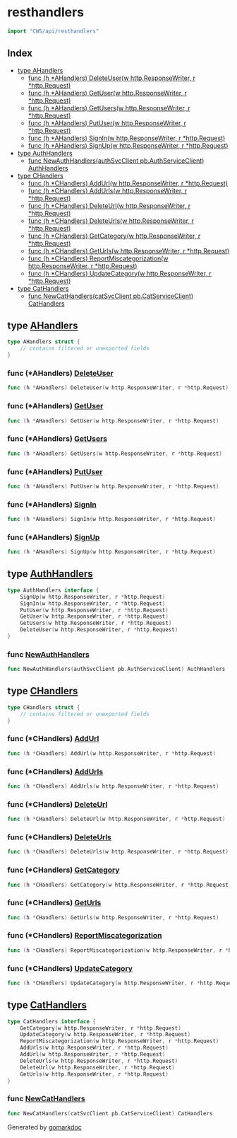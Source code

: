 <!-- Code generated by gomarkdoc. DO NOT EDIT -->

# resthandlers

```go
import "CWS/api/resthandlers"
```

## Index

- [type AHandlers](<#type-ahandlers>)
  - [func (h *AHandlers) DeleteUser(w http.ResponseWriter, r *http.Request)](<#func-ahandlers-deleteuser>)
  - [func (h *AHandlers) GetUser(w http.ResponseWriter, r *http.Request)](<#func-ahandlers-getuser>)
  - [func (h *AHandlers) GetUsers(w http.ResponseWriter, r *http.Request)](<#func-ahandlers-getusers>)
  - [func (h *AHandlers) PutUser(w http.ResponseWriter, r *http.Request)](<#func-ahandlers-putuser>)
  - [func (h *AHandlers) SignIn(w http.ResponseWriter, r *http.Request)](<#func-ahandlers-signin>)
  - [func (h *AHandlers) SignUp(w http.ResponseWriter, r *http.Request)](<#func-ahandlers-signup>)
- [type AuthHandlers](<#type-authhandlers>)
  - [func NewAuthHandlers(authSvcClient pb.AuthServiceClient) AuthHandlers](<#func-newauthhandlers>)
- [type CHandlers](<#type-chandlers>)
  - [func (h *CHandlers) AddUrl(w http.ResponseWriter, r *http.Request)](<#func-chandlers-addurl>)
  - [func (h *CHandlers) AddUrls(w http.ResponseWriter, r *http.Request)](<#func-chandlers-addurls>)
  - [func (h *CHandlers) DeleteUrl(w http.ResponseWriter, r *http.Request)](<#func-chandlers-deleteurl>)
  - [func (h *CHandlers) DeleteUrls(w http.ResponseWriter, r *http.Request)](<#func-chandlers-deleteurls>)
  - [func (h *CHandlers) GetCategory(w http.ResponseWriter, r *http.Request)](<#func-chandlers-getcategory>)
  - [func (h *CHandlers) GetUrls(w http.ResponseWriter, r *http.Request)](<#func-chandlers-geturls>)
  - [func (h *CHandlers) ReportMiscategorization(w http.ResponseWriter, r *http.Request)](<#func-chandlers-reportmiscategorization>)
  - [func (h *CHandlers) UpdateCategory(w http.ResponseWriter, r *http.Request)](<#func-chandlers-updatecategory>)
- [type CatHandlers](<#type-cathandlers>)
  - [func NewCatHandlers(catSvcClient pb.CatServiceClient) CatHandlers](<#func-newcathandlers>)


## type [AHandlers](<https://github.com/mtnmunuklu/CWS/blob/main/api/resthandlers/auth.go#L24-L26>)

```go
type AHandlers struct {
    // contains filtered or unexported fields
}
```

### func \(\*AHandlers\) [DeleteUser](<https://github.com/mtnmunuklu/CWS/blob/main/api/resthandlers/auth.go#L151>)

```go
func (h *AHandlers) DeleteUser(w http.ResponseWriter, r *http.Request)
```

### func \(\*AHandlers\) [GetUser](<https://github.com/mtnmunuklu/CWS/blob/main/api/resthandlers/auth.go#L116>)

```go
func (h *AHandlers) GetUser(w http.ResponseWriter, r *http.Request)
```

### func \(\*AHandlers\) [GetUsers](<https://github.com/mtnmunuklu/CWS/blob/main/api/resthandlers/auth.go#L130>)

```go
func (h *AHandlers) GetUsers(w http.ResponseWriter, r *http.Request)
```

### func \(\*AHandlers\) [PutUser](<https://github.com/mtnmunuklu/CWS/blob/main/api/resthandlers/auth.go#L85>)

```go
func (h *AHandlers) PutUser(w http.ResponseWriter, r *http.Request)
```

### func \(\*AHandlers\) [SignIn](<https://github.com/mtnmunuklu/CWS/blob/main/api/resthandlers/auth.go#L60>)

```go
func (h *AHandlers) SignIn(w http.ResponseWriter, r *http.Request)
```

### func \(\*AHandlers\) [SignUp](<https://github.com/mtnmunuklu/CWS/blob/main/api/resthandlers/auth.go#L32>)

```go
func (h *AHandlers) SignUp(w http.ResponseWriter, r *http.Request)
```

## type [AuthHandlers](<https://github.com/mtnmunuklu/CWS/blob/main/api/resthandlers/auth.go#L15-L22>)

```go
type AuthHandlers interface {
    SignUp(w http.ResponseWriter, r *http.Request)
    SignIn(w http.ResponseWriter, r *http.Request)
    PutUser(w http.ResponseWriter, r *http.Request)
    GetUser(w http.ResponseWriter, r *http.Request)
    GetUsers(w http.ResponseWriter, r *http.Request)
    DeleteUser(w http.ResponseWriter, r *http.Request)
}
```

### func [NewAuthHandlers](<https://github.com/mtnmunuklu/CWS/blob/main/api/resthandlers/auth.go#L28>)

```go
func NewAuthHandlers(authSvcClient pb.AuthServiceClient) AuthHandlers
```

## type [CHandlers](<https://github.com/mtnmunuklu/CWS/blob/main/api/resthandlers/cat.go#L23-L25>)

```go
type CHandlers struct {
    // contains filtered or unexported fields
}
```

### func \(\*CHandlers\) [AddUrl](<https://github.com/mtnmunuklu/CWS/blob/main/api/resthandlers/cat.go#L143>)

```go
func (h *CHandlers) AddUrl(w http.ResponseWriter, r *http.Request)
```

### func \(\*CHandlers\) [AddUrls](<https://github.com/mtnmunuklu/CWS/blob/main/api/resthandlers/cat.go#L106>)

```go
func (h *CHandlers) AddUrls(w http.ResponseWriter, r *http.Request)
```

### func \(\*CHandlers\) [DeleteUrl](<https://github.com/mtnmunuklu/CWS/blob/main/api/resthandlers/cat.go#L205>)

```go
func (h *CHandlers) DeleteUrl(w http.ResponseWriter, r *http.Request)
```

### func \(\*CHandlers\) [DeleteUrls](<https://github.com/mtnmunuklu/CWS/blob/main/api/resthandlers/cat.go#L168>)

```go
func (h *CHandlers) DeleteUrls(w http.ResponseWriter, r *http.Request)
```

### func \(\*CHandlers\) [GetCategory](<https://github.com/mtnmunuklu/CWS/blob/main/api/resthandlers/cat.go#L31>)

```go
func (h *CHandlers) GetCategory(w http.ResponseWriter, r *http.Request)
```

### func \(\*CHandlers\) [GetUrls](<https://github.com/mtnmunuklu/CWS/blob/main/api/resthandlers/cat.go#L231>)

```go
func (h *CHandlers) GetUrls(w http.ResponseWriter, r *http.Request)
```

### func \(\*CHandlers\) [ReportMiscategorization](<https://github.com/mtnmunuklu/CWS/blob/main/api/resthandlers/cat.go#L81>)

```go
func (h *CHandlers) ReportMiscategorization(w http.ResponseWriter, r *http.Request)
```

### func \(\*CHandlers\) [UpdateCategory](<https://github.com/mtnmunuklu/CWS/blob/main/api/resthandlers/cat.go#L56>)

```go
func (h *CHandlers) UpdateCategory(w http.ResponseWriter, r *http.Request)
```

## type [CatHandlers](<https://github.com/mtnmunuklu/CWS/blob/main/api/resthandlers/cat.go#L12-L21>)

```go
type CatHandlers interface {
    GetCategory(w http.ResponseWriter, r *http.Request)
    UpdateCategory(w http.ResponseWriter, r *http.Request)
    ReportMiscategorization(w http.ResponseWriter, r *http.Request)
    AddUrls(w http.ResponseWriter, r *http.Request)
    AddUrl(w http.ResponseWriter, r *http.Request)
    DeleteUrls(w http.ResponseWriter, r *http.Request)
    DeleteUrl(w http.ResponseWriter, r *http.Request)
    GetUrls(w http.ResponseWriter, r *http.Request)
}
```

### func [NewCatHandlers](<https://github.com/mtnmunuklu/CWS/blob/main/api/resthandlers/cat.go#L27>)

```go
func NewCatHandlers(catSvcClient pb.CatServiceClient) CatHandlers
```



Generated by [gomarkdoc](<https://github.com/princjef/gomarkdoc>)
